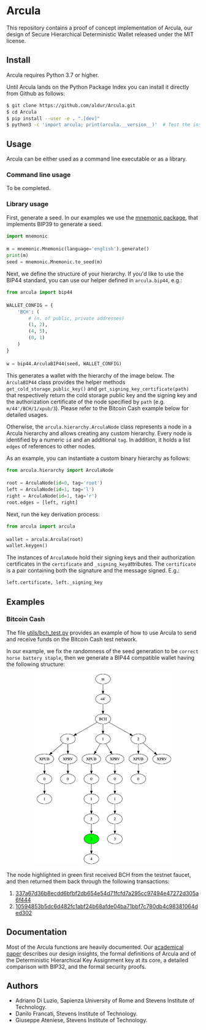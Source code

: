 # Arcula
This repository contains a proof of concept implementation of Arcula, our design of Secure Hierarchical Deterministic Wallet released under the MIT license.

## Install
Arcula requires Python 3.7 or higher.

Until Arcula lands on the Python Package Index you can install it directly from Github as follows:
```bash
$ git clone https://github.com/aldur/Arcula.git
$ cd Arcula
$ pip install --user -e . ".[dev]"
$ python3 -c 'import arcula; print(arcula.__version__)'  # Test the installation
```
## Usage
Arcula can be either used as a command line executable or as a library.

### Command line usage
To be completed.

### Library usage
First, generate a seed. In our examples we use the [mnemonic package](https://github.com/trezor/python-mnemonic), that implements BIP39 to generate a seed.

```python
import mnemonic

m = mnemonic.Mnemonic(language='english').generate()
print(m)
seed = mnemonic.Mnemonic.to_seed(m)
```

Next, we define the structure of your hierarchy.
If you'd like to use the BIP44 standard, you can use our helper defined in `arcula.bip44`, e.g.:

```python
from arcula import bip44

WALLET_CONFIG = {
    'BCH': (
        # (n. of public, private addresses)
        (1, 2),
        (4, 5),
        (0, 1)
    )
}

w = bip44.ArculaBIP44(seed, WALLET_CONFIG)
```
This generates a wallet with the hierarchy of the image below.
The `ArculaBIP44` class provides the helper methods `get_cold_storage_public_key()` and `get_signing_key_certificate(path)` that respectively return the cold storage public key and the signing key and the authorization certificate of the node specified by `path` (e.g. `m/44'/BCH/1/xpub/3`).
Please refer to the Bitcoin Cash example below for detailed usages.

Otherwise, the `arcula.hierarchy.ArculaNode` class represents a node in a Arcula hierarchy and allows creating any custom hierarchy.
Every node is identified by a numeric `id` and an additional `tag`.
In addition, it holds a list `edges` of references to other nodes.

As an example, you can instantiate a custom binary hierarchy as follows:
```python
from arcula.hierarchy import ArculaNode

root = ArculaNode(id=0, tag='root')
left = ArculaNode(id=1, tag='l')
right = ArculaNode(id=1, tag='r')
root.edges = [left, right]
```

Next, run the key derivation process:
```python
from arcula import arcula

wallet = arcula.Arcula(root)
wallet.keygen()
```

The instances of `ArculaNode` hold their signing keys and their authorization certificates in the `certificate` and `_signing_key`attributes.
The `certificate` is a pair containing both the signature and the message signed.
E.g.:
```python
left.certificate, left._signing_key
```

## Examples

### Bitcoin Cash
The file [utils/bch_test.py](utils/bch_test.py) provides an example of how to use Arcula to send and receive funds on the Bitcoin Cash test network.

In our example, we fix the randomness of the seed generation to be `correct horse battery staple`, then we generate a BIP44 compatible wallet having the following structure:

<p align="center">
    <img src="bip44.png" height="500">
</p>

The node highlighted in green first received BCH from the testnet faucet, and then returned them back through the following transactions:
1. [337a67d36b8ecdd6bfbf2db654e54d71fcfd7a295cc97494e47272d305a6f444](https://explorer.bitcoin.com/tbch/tx/337a67d36b8ecdd6bfbf2db654e54d71fcfd7a295cc97494e47272d305a6f444)
2. [10594853b5dc6d482fc1abf24b68afde04ba71bbf7c780db4c98381064ded302](https://explorer.bitcoin.com/tbch/tx/10594853b5dc6d482fc1abf24b68afde04ba71bbf7c780db4c98381064ded302)

## Documentation
Most of the Arcula functions are heavily documented.
Our [academical paper](insert_link_of_academical_paper_here) describes our design insights, the formal definitions of Arcula and of the Deterministic Hierarchical Key Assignment key at its core, a detailed comparison with BIP32, and the formal security proofs.

## Authors
- Adriano Di Luzio, Sapienza University of Rome and Stevens Institute of Technology.
- Danilo Francati, Stevens Institute of Technology.
- Giuseppe Ateniese, Stevens Institute of Technology.
